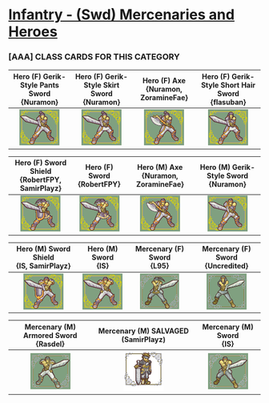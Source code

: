 # [Infantry - (Swd) Mercenaries and Heroes](../)

### [AAA] CLASS CARDS FOR THIS CATEGORY


|Hero (F)  Gerik-Style Pants Sword <br> {Nuramon}|Hero (F)  Gerik-Style Skirt Sword <br> {Nuramon}|Hero (F) Axe <br> {Nuramon, ZoramineFae}|Hero (F) Gerik-Style Short Hair Sword <br> {flasuban}|
| :---: | :---: | :---: | :---: |
|<img alt="Hero (F)  Gerik-Style Pants Sword {Nuramon}" src="Hero (F)  Gerik-Style Pants Sword {Nuramon}.png" />|<img alt="Hero (F)  Gerik-Style Skirt Sword {Nuramon}" src="Hero (F)  Gerik-Style Skirt Sword {Nuramon}.png" />|<img alt="Hero (F) Axe {Nuramon, ZoramineFae}" src="Hero (F) Axe {Nuramon, ZoramineFae}.png" />|<img alt="Hero (F) Gerik-Style Short Hair Sword {flasuban}" src="Hero (F) Gerik-Style Short Hair Sword {flasuban}.png" />|


|Hero (F) Sword Shield <br> {RobertFPY, SamirPlayz}|Hero (F) Sword <br> {RobertFPY}|Hero (M) Axe <br> {Nuramon, ZoramineFae}|Hero (M) Gerik-Style Sword <br> {Nuramon}|
| :---: | :---: | :---: | :---: |
|<img alt="Hero (F) Sword Shield {RobertFPY, SamirPlayz}" src="Hero (F) Sword Shield {RobertFPY, SamirPlayz}.png" />|<img alt="Hero (F) Sword {RobertFPY}" src="Hero (F) Sword {RobertFPY}.png" />|<img alt="Hero (M) Axe {Nuramon, ZoramineFae}" src="Hero (M) Axe {Nuramon, ZoramineFae}.png" />|<img alt="Hero (M) Gerik-Style Sword {Nuramon}" src="Hero (M) Gerik-Style Sword {Nuramon}.png" />|


|Hero (M) Sword Shield <br> {IS, SamirPlayz}|Hero (M) Sword <br> {IS}|Mercenary (F) Sword <br> {L95}|Mercenary (F) Sword <br> {Uncredited}|
| :---: | :---: | :---: | :---: |
|<img alt="Hero (M) Sword Shield {IS, SamirPlayz}" src="Hero (M) Sword Shield {IS, SamirPlayz}.png" />|<img alt="Hero (M) Sword {IS}" src="Hero (M) Sword {IS}.png" />|<img alt="Mercenary (F) Sword {L95}" src="Mercenary (F) Sword {L95}.png" />|<img alt="Mercenary (F) Sword {Uncredited}" src="Mercenary (F) Sword {Uncredited}.png" />|


|Mercenary (M) Armored Sword <br> {Rasdel}|Mercenary (M) SALVAGED (SamirPlayz) <br> |Mercenary (M) Sword <br> {IS}|
| :---: | :---: | :---: |
|<img alt="Mercenary (M) Armored Sword {Rasdel}" src="Mercenary (M) Armored Sword {Rasdel}.png" />|<img alt="Mercenary (M) SALVAGED (SamirPlayz)" src="Mercenary (M) SALVAGED (SamirPlayz).png" />|<img alt="Mercenary (M) Sword {IS}" src="Mercenary (M) Sword {IS}.png" />|


